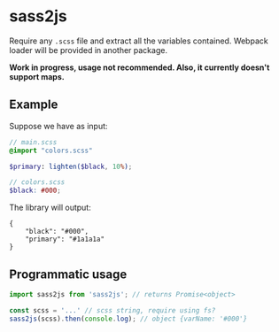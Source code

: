 # sass2js

Require any `.scss` file and extract all the variables contained. 
Webpack loader will be provided in another package.

**Work in progress, usage not recommended. Also, it currently doesn't support maps.**

## Example

Suppose we have as input:

```scss
// main.scss
@import "colors.scss"

$primary: lighten($black, 10%);

// colors.scss
$black: #000;
```

The library will output:

```
{
    "black": "#000",
    "primary": "#1a1a1a"
}
```

## Programmatic usage

```javascript
import sass2js from 'sass2js'; // returns Promise<object>

const scss = '...' // scss string, require using fs?
sass2js(scss).then(console.log); // object {varName: '#000'}
```